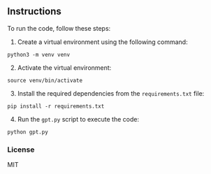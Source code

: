 ## Instructions

To run the code, follow these steps:

1. Create a virtual environment using the following command:
  ```shell
  python3 -m venv venv
  ```

2. Activate the virtual environment:
  ```shell
  source venv/bin/activate
  ```

3. Install the required dependencies from the `requirements.txt` file:
  ```shell
  pip install -r requirements.txt
  ```

4. Run the `gpt.py` script to execute the code:
  ```shell
  python gpt.py
  
  ```

  
### License

MIT



